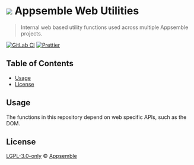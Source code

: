 # ![](https://gitlab.com/appsemble/appsemble/-/raw/0.27.12/config/assets/logo.svg) Appsemble Web Utilities

> Internal web based utility functions used across multiple Appsemble projects.

[![GitLab CI](https://gitlab.com/appsemble/appsemble/badges/0.27.12/pipeline.svg)](https://gitlab.com/appsemble/appsemble/-/releases/0.27.12)
[![Prettier](https://img.shields.io/badge/code_style-prettier-ff69b4.svg)](https://prettier.io)

## Table of Contents

- [Usage](#usage)
- [License](#license)

## Usage

The functions in this repository depend on web specific APIs, such as the DOM.

## License

[LGPL-3.0-only](https://gitlab.com/appsemble/appsemble/-/blob/0.27.12/LICENSE.md) ©
[Appsemble](https://appsemble.com)
